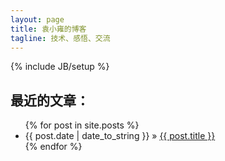 ```yaml
---
layout: page
title: 袁小雍的博客
tagline: 技术、感悟、交流
---
```

{% include JB/setup %}

## 最近的文章：

<ul class="posts">
  {% for post in site.posts %}
    <li><span>{{ post.date | date_to_string }}</span> &raquo; <a href="{{ BASE_PATH }}{{ post.url }}">{{ post.title }}</a></li>
  {% endfor %}
</ul>



